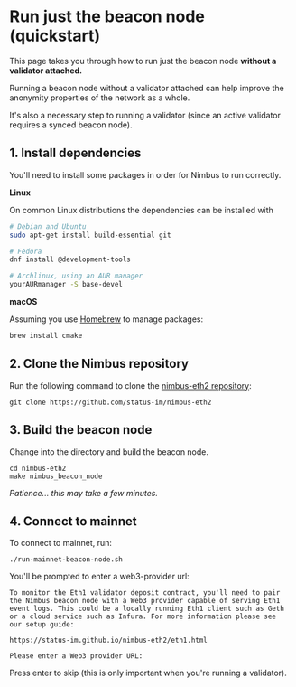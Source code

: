 # Run just the beacon node (quickstart)

This page takes you through how to run just the beacon node **without a validator attached.**

Running a beacon node without a validator attached can help improve the anonymity properties of the network as a whole. 

It's also a necessary step to running a validator (since an active validator requires a synced beacon node).

## 1. Install dependencies

You'll need to install some packages in order for Nimbus to run correctly.

**Linux**

On common Linux distributions the dependencies can be installed with

```sh
# Debian and Ubuntu
sudo apt-get install build-essential git

# Fedora
dnf install @development-tools

# Archlinux, using an AUR manager
yourAURmanager -S base-devel
```

**macOS**

Assuming you use [Homebrew](https://brew.sh/) to manage packages:

```sh
brew install cmake
```


## 2. Clone the Nimbus repository

Run the following command to clone the [nimbus-eth2 repository](https://github.com/status-im/nimbus-eth2):

```
git clone https://github.com/status-im/nimbus-eth2
```

## 3. Build the beacon node

Change into the directory and build the beacon node.
```
cd nimbus-eth2
make nimbus_beacon_node
```

*Patience... this may take a few minutes.*

## 4. Connect to mainnet

To connect to mainnet, run:
```
./run-mainnet-beacon-node.sh
```

You'll be prompted to enter a web3-provider url:

```
To monitor the Eth1 validator deposit contract, you'll need to pair
the Nimbus beacon node with a Web3 provider capable of serving Eth1
event logs. This could be a locally running Eth1 client such as Geth
or a cloud service such as Infura. For more information please see
our setup guide:

https://status-im.github.io/nimbus-eth2/eth1.html

Please enter a Web3 provider URL:
```

Press enter to skip (this is only important when you're running a validator).

